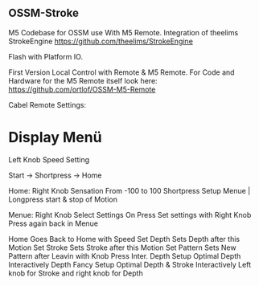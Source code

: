 ## OSSM-Stroke

M5 Codebase for OSSM use With M5 Remote.
Integration of theelims StrokeEngine https://github.com/theelims/StrokeEngine

Flash with Platform IO. 

First Version Local Control with Remote & M5 Remote. 
For Code and Hardware for the M5 Remote itself look here: https://github.com/ortlof/OSSM-M5-Remote

Cabel Remote Settings: 

# Display Menü 

Left Knob Speed Setting

Start -> Shortpress -> Home 

Home:
Right Knob Sensation From -100 to 100
Shortpress Setup Menue  | Longpress start & stop of Motion

Menue:
Right Knob Select Settings
On Press Set settings with Right Knob Press again back in Menue

Home            Goes Back to Home with Speed
Set Depth       Sets Depth after this Motion
Set Stroke      Sets Stroke after this Motion
Set Pattern     Sets New Pattern after Leavin with Knob Press
Inter. Depth    Setup Optimal Depth Interactively 
Depth Fancy     Setup Optimal Depth & Stroke Interactively Left knob for Stroke and right knob for Depth
